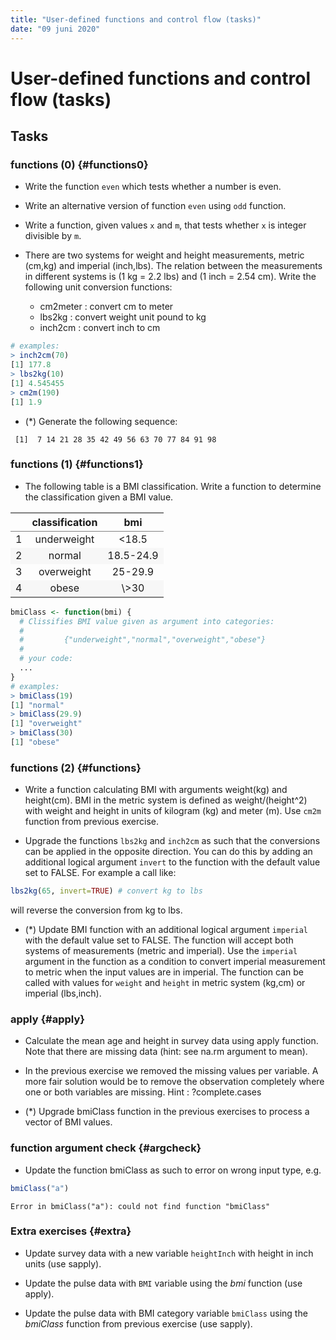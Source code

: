 ```yaml
---
title: "User-defined functions and control flow (tasks)"
date: "09 juni 2020"
---
```






# User-defined functions and control flow (tasks)

## Tasks

### functions (0) {#functions0}

- Write the function `even` which tests whether a number is even.



- Write an alternative version of function `even` using `odd` function.




- Write a function, given values `x` and `m`, that tests whether `x` is integer divisible by `m`.





- There are two systems for weight and height measurements, metric (cm,kg) and imperial (inch,lbs). The relation between the measurements in different systems is  (1 kg = 2.2 lbs) and  (1 inch = 2.54 cm). Write the following unit conversion functions:
    - cm2meter : convert cm to meter
    - lbs2kg   : convert weight unit pound to kg
    - inch2cm  : convert inch to cm


```r
# examples:
> inch2cm(70)
[1] 177.8
> lbs2kg(10)
[1] 4.545455
> cm2m(190)
[1] 1.9
```



- (*) Generate the following sequence:


```
 [1]  7 14 21 28 35 42 49 56 63 70 77 84 91 98
```




### functions (1) {#functions1}


  - The following table is a BMI classification. Write a function to determine 
the classification given a BMI value.

<center>
<table class='gmisc_table' style='border-collapse: collapse; margin-top: 1em; margin-bottom: 1em;' >
<thead>
<tr>
<th style='border-bottom: 1px solid grey; border-top: 2px solid grey;'> </th>
<th style='border-bottom: 1px solid grey; border-top: 2px solid grey; text-align: center;'>classification</th>
<th style='border-bottom: 1px solid grey; border-top: 2px solid grey; text-align: center;'>bmi</th>
</tr>
</thead>
<tbody>
<tr>
<td style='text-align: left;'>1</td>
<td style='text-align: center;'>underweight</td>
<td style='text-align: center;'><18.5</td>
</tr>
<tr style='background-color: #f7f7f7;'>
<td style='background-color: #f7f7f7; text-align: left;'>2</td>
<td style='background-color: #f7f7f7; text-align: center;'>normal</td>
<td style='background-color: #f7f7f7; text-align: center;'>18.5-24.9</td>
</tr>
<tr>
<td style='text-align: left;'>3</td>
<td style='text-align: center;'>overweight</td>
<td style='text-align: center;'>25-29.9</td>
</tr>
<tr style='background-color: #f7f7f7;'>
<td style='background-color: #f7f7f7; border-bottom: 2px solid grey; text-align: left;'>4</td>
<td style='background-color: #f7f7f7; border-bottom: 2px solid grey; text-align: center;'>obese</td>
<td style='background-color: #f7f7f7; border-bottom: 2px solid grey; text-align: center;'>\>30</td>
</tr>
</tbody>
</table>
</center>




```r
bmiClass <- function(bmi) {
  # Clissifies BMI value given as argument into categories:
  #
  #         {"underweight","normal","overweight","obese"}
  #
  # your code: 
  ...
}  
# examples:
> bmiClass(19)
[1] "normal"
> bmiClass(29.9)
[1] "overweight"
> bmiClass(30)
[1] "obese"
```




  
  
  

### functions (2)  {#functions}

  - Write a function calculating BMI with arguments weight(kg) and height(cm). BMI in the metric system is defined as weight/(height^2) with weight and height in units of kilogram (kg) and meter (m). Use `cm2m` function from previous exercise.   



  - Upgrade the functions `lbs2kg` and `inch2cm` as such that the conversions can be applied in the opposite direction. You can do this by adding an additional logical argument `invert`  to the function with the default value set to FALSE. For example a call like:
  
  

```r
lbs2kg(65, invert=TRUE) # convert kg to lbs
```

will reverse the conversion from kg to lbs. 



  
  - (*) Update BMI function with an additional logical argument `imperial` with the default value set to FALSE. The function will accept both systems of measurements (metric and imperial). Use the `imperial` argument in the function as a condition to convert imperial measurement to metric when the input values are in imperial. The function can be called  with values for `weight` and `height` in metric system (kg,cm) or imperial (lbs,inch).

  



### apply {#apply}

  - Calculate the mean age and height in survey data using apply function. Note that there are missing data (hint: see na.rm argument to mean). 
  


  - In the previous exercise we removed the missing values per variable. A more fair solution would be to remove the observation completely where one or both variables are missing. Hint : ?complete.cases
  
  


  
  - (*) Upgrade bmiClass function in the previous exercises to process a vector of BMI values. 
 



### function argument check {#argcheck}




  - Update the function bmiClass as such to error on wrong input type, e.g.


```r
bmiClass("a")
```

```
Error in bmiClass("a"): could not find function "bmiClass"
```
  
### Extra exercises {#extra}

  - Update survey data with a new variable `heightInch` with height in inch units (use sapply).


  
  - Update the pulse data with `BMI` variable using the *bmi* function (use apply).



  - Update the pulse data with BMI category variable `bmiClass` using the *bmiClass* function 
  from previous exercise (use sapply).
  


  
  

